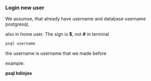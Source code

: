 ### Login new user

We assumse, that already have username and database username postgresql,

also in home user. The sign is **$**,  not **#** in terminal

```bash
psql username
```


the username is username that we made before

example:

**psql hdinjos**

